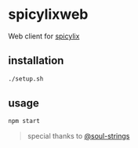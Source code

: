 # spicylixweb

Web client for [spicylix](https://github.com/soul-strings/spicyflix)

## installation

```bash
./setup.sh
```

## usage

```bash
npm start
```

> special thanks to [@soul-strings](https://github.com/soul-strings)
